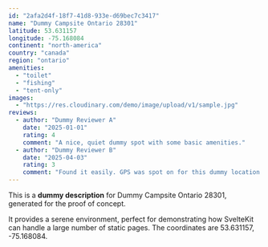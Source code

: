 ```yaml
---
id: "2afa2d4f-18f7-41d8-933e-d69bec7c3417"
name: "Dummy Campsite Ontario 28301"
latitude: 53.631157
longitude: -75.168084
continent: "north-america"
country: "canada"
region: "ontario"
amenities:
  - "toilet"
  - "fishing"
  - "tent-only"
images:
  - "https://res.cloudinary.com/demo/image/upload/v1/sample.jpg"
reviews:
  - author: "Dummy Reviewer A"
    date: "2025-01-01"
    rating: 4
    comment: "A nice, quiet dummy spot with some basic amenities."
  - author: "Dummy Reviewer B"
    date: "2025-04-03"
    rating: 3
    comment: "Found it easily. GPS was spot on for this dummy location."
---
```


This is a **dummy description** for Dummy Campsite Ontario 28301, generated for the proof of concept.

It provides a serene environment, perfect for demonstrating how SvelteKit can handle a large number of static pages. The coordinates are 53.631157, -75.168084.
